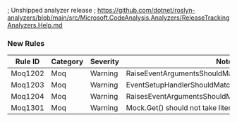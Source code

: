 ﻿; Unshipped analyzer release
; https://github.com/dotnet/roslyn-analyzers/blob/main/src/Microsoft.CodeAnalysis.Analyzers/ReleaseTrackingAnalyzers.Help.md

### New Rules
Rule ID | Category | Severity | Notes
--------|----------|----------|-------
Moq1202 | Moq | Warning | RaiseEventArgumentsShouldMatchEventSignatureAnalyzer
Moq1203 | Moq | Warning | EventSetupHandlerShouldMatchEventTypeAnalyzer
Moq1204 | Moq | Warning | RaisesEventArgumentsShouldMatchEventSignatureAnalyzer
Moq1301 | Moq      | Warning    | Mock.Get() should not take literals
